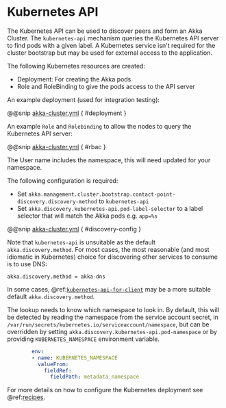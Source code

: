 # Kubernetes API

The Kubernetes API can be used to discover peers and form an Akka Cluster. The `kubernetes-api`
mechanism queries the Kubernetes API server to find pods with a given label. A Kubernetes service isn't required
for the cluster bootstrap but may be used for external access to the application.

The following Kubernetes resources are created:

* Deployment: For creating the Akka pods
* Role and RoleBinding to give the pods access to the API server

An example deployment (used for integration testing):

@@snip [akka-cluster.yml](/integration-test/kubernetes-api/kubernetes/akka-cluster.yml) { #deployment }

An example `Role` and `Rolebinding` to allow the nodes to query the Kubernetes API server:

@@snip [akka-cluster.yml](/integration-test/kubernetes-api/kubernetes/akka-cluster.yml) { #rbac }

The User name includes the namespace, this will need updated for your namespace.

The following configuration is required:

* Set `akka.management.cluster.bootstrap.contact-point-discovery.discovery-method` to `kubernetes-api`
* Set `akka.discovery.kubernetes-api.pod-label-selector` to a label selector that will match the Akka pods e.g. `app=%s`

@@snip [akka-cluster.yml](/integration-test/kubernetes-api/src/main/resources/application.conf) { #discovery-config }

Note that `kubernetes-api` is unsuitable as the default `akka.discovery.method`.  For most cases, the most reasonable
(and most idiomatic in Kubernetes) choice for discovering other services to consume is to use DNS:

```
akka.discovery.method = akka-dns
```

In some cases, @ref:[`kubernetes-api-for-client`](../discovery/kubernetes.md#using-the-kubernetes-api-to-support-client-side-load-balancing)
may be a more suitable default `akka.discovery.method`.

The lookup needs to know which namespace to look in. By default, this will be detected by reading the namespace
from the service account secret, in `/var/run/secrets/kubernetes.io/serviceaccount/namespace`, but can be overridden by
setting `akka.discovery.kubernetes-api.pod-namespace` or by providing `KUBERNETES_NAMESPACE` environment variable.

```yaml
        env:
        - name: KUBERNETES_NAMESPACE
          valueFrom:
            fieldRef:
              fieldPath: metadata.namespace
```

For more details on how to configure the Kubernetes deployment see @ref:[recipes](recipes.md).

